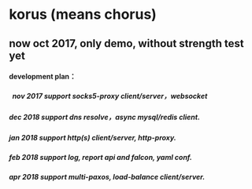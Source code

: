 # korus (means chorus)
##  now oct 2017, only demo, without strength test yet

####  development plan：
#####   nov 2017 support socks5-proxy client/server，websocket                
#####    dec 2018 support dns resolve，async mysql/redis client.      
#####    jan 2018 support http(s) client/server, http-proxy.          
#####    feb 2018 support log, report api and falcon, yaml conf.      
#####    apr 2018 support multi-paxos, load-balance client/server.      
